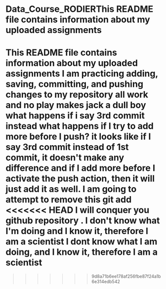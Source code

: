 # Data_Course_RODIERThis README file contains information about my uploaded assignments
This README file contains information about my uploaded assignments
I am practicing adding, saving, committing, and pushing changes to my repository
all work and no play makes jack a dull boy
what happens if i say 3rd commit instead
what happens if I try to add more before I push?
it looks like if I say 3rd commit instead of 1st commit, it doesn't make any difference and if I add more before I activate the push action, then it will just add it as well.
I am going to attempt to remove this git add
<<<<<<< HEAD
I will conquer you github repository
. I don't know what I'm doing and I know it, therefore I am a scientist
I dont know what I am doing, and I know it, therefore I am a scientist
=======
>>>>>>> 9d8a71b6ee178af256fbe87f24a1b6e314edb542
